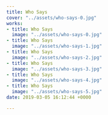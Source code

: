 ```yaml
---
title: Who Says
cover: "../assets/who-says-0.jpg"
works:
- title: Who Says
  image: "../assets/who-says-0.jpg"
- title: Who Says
  image: "../assets/who-says-1.jpg"
- title: Who Says
  image: "../assets/who-says-2.jpg"
- title: Who Says
  image: "../assets/who-says-3.jpg"
- title: Who Says
  image: "../assets/who-says-4.jpg"
- title: Who Says
  image: "../assets/who-says-5.jpg"
date: 2019-03-05 16:12:44 +0000

---
```

